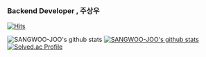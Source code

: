 
### Backend Developer , 주상우 

[![Hits](https://hits.seeyoufarm.com/api/count/incr/badge.svg?url=https%3A%2F%2Fgithub.com%2FSANGWOO-JOO&count_bg=%2379C83D&title_bg=%23555555&icon=&icon_color=%23E7E7E7&title=hits&edge_flat=false)](https://hits.seeyoufarm.com) 
<br>

![SANGWOO-JOO's github stats](https://github-readme-stats.vercel.app/api?username=SANGWOO-JOO&show_icons=true)
[![SANGWOO-JOO's github stats](https://github-readme-stats.vercel.app/api/top-langs/?username=SANGWOO-JOO&show_icons=true&hide_border=true&title_color=004386&icon_color=004386&layout=compact)](https://github.com/SANGWOO-JOO)
<br>
[![Solved.ac Profile](http://mazassumnida.wtf/api/v2/generate_badge?boj=swpeter)](https://solved.ac/swpeter/)

